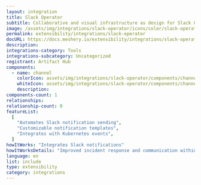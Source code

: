 ```yaml
---
layout: integration
title: Slack Operator
subtitle: Collaborative and visual infrastructure as design for Slack Operator
image: /assets/img/integrations/slack-operator/icons/color/slack-operator-color.svg
permalink: extensibility/integrations/slack-operator
docURL: https://docs.meshery.io/extensibility/integrations/slack-operator
description:
integrations-category: Tools
integrations-subcategory: Uncategorized
registrant: Artifact Hub
components:
  - name: channel
    colorIcon: assets/img/integrations/slack-operator/components/channel/icons/color/channel-color.svg
    whiteIcon: assets/img/integrations/slack-operator/components/channel/icons/white/channel-white.svg
    description:
components-count: 1
relationships:
relationship-count: 0
featureList:
  [
    "Automates Slack notification sending",
    "Customizable notification templates",
    "Integrates with Kubernetes events",
  ]
howItWorks: "Integrates Slack notifications"
howItWorksDetails: "Improved incident response and communication within Kubernetes"
language: en
list: include
type: extensibility
category: integrations
---
```

